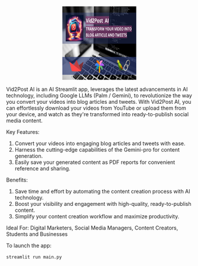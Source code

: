 <div align="center">
  <img src="./files/banner.png" width="200" height="200">
</div>

Vid2Post AI is an AI Streamlit app, leverages the latest advancements in AI technology, including Google LLMs (Palm / Gemini), to revolutionize the way you convert your videos into blog articles and tweets. With Vid2Post AI, you can effortlessly download your videos from YouTube or upload them from your device, and watch as they're transformed into ready-to-publish social media content.

Key Features:
1. Convert your videos into engaging blog articles and tweets with ease.
2. Harness the cutting-edge capabilities of the Gemini-pro for content generation.
4. Easily save your generated content as PDF reports for convenient reference and sharing.

Benefits:
1. Save time and effort by automating the content creation process with AI technology.
2. Boost your visibility and engagement with high-quality, ready-to-publish content.
3. Simplify your content creation workflow and maximize productivity.

Ideal For: Digital Marketers, Social Media Managers, Content Creators, Students and Businesses

To launch the app:
```
streamlit run main.py
```
